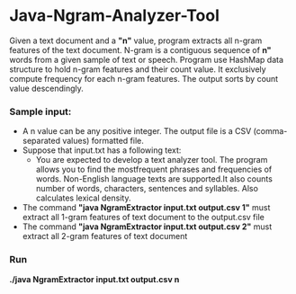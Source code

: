 # Java-Ngram-Analyzer-Tool
Given a text document and a **"n"** value, program
extracts all n-gram features of the text document. N-gram is a contiguous sequence of **n"** words from a given sample of text or speech.
Program use HashMap data structure to hold n-gram features and their count value. It exclusively compute frequency for each n-gram features. 
The output sorts by count value descendingly.
### Sample input:
* A n value can be any positive integer. The output file is a CSV (comma-separated values) formatted file.
* Suppose that input.txt has a following text:
  * You are expected to develop a text analyzer tool. The program allows you to find the mostfrequent phrases and frequencies of words. Non-English language texts are supported.It also counts number of words, characters, sentences and syllables. Also calculates lexical density.
* The command **"java NgramExtractor input.txt output.csv 1"** must extract all 1-gram features of text document to the output.csv file
* The command **"java NgramExtractor input.txt output.csv 2"** must extract all 2-gram features of text document
### Run

**./java NgramExtractor input.txt output.csv n**
